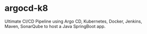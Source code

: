 # argocd-k8
Ultimate CI/CD Pipeline using Argo CD, Kubernetes, Docker, Jenkins, Maven, SonarQube to host a Java SpringBoot app.
